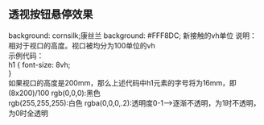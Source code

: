 ## 透视按钮悬停效果

 background: cornsilk;康丝兰
  background: #FFF8DC;
新接触的vh单位
说明：  
相对于视口的高度。视口被均分为100单位的vh  
示例代码：  
h1 {
    font-size: 8vh;  
}  
如果视口的高度是200mm，那么上述代码中h1元素的字号将为16mm，即(8x200)/100
rgb(0,0,0):黑色  
rgb(255,255,255):白色
rgba(0,0,0,.2):透明度0-1-->逐渐不透明，为1时不透明，为0时全透明
